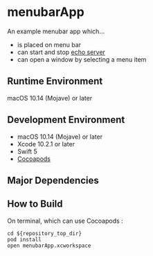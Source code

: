 # menubarApp
An example menubar app which...
- is placed on menu bar
- can start and stop [echo server](https://en.wikipedia.org/wiki/Echo_Protocol)
- can open a window by selecting a menu item

## Runtime Environment
macOS 10.14 (Mojave) or later

## Development Environment
- macOS 10.14 (Mojave) or later
- Xcode 10.2.1 or later
- Swift 5
- [Cocoapods](https://guides.cocoapods.org/using/getting-started.html)

## Major Dependencies

## How to Build
On terminal, which can use Cocoapods :
```
cd ${repository_top_dir}
pod install
open menubarApp.xcworkspace
```
